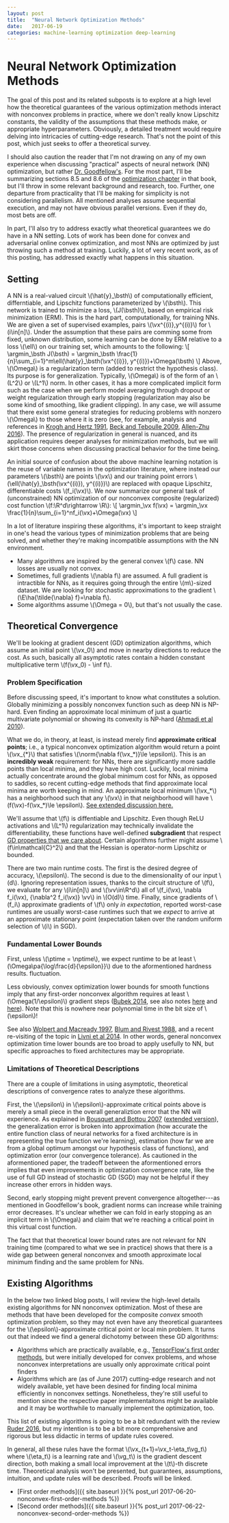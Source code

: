 ```yaml
---
layout: post
title:  "Neural Network Optimization Methods"
date:   2017-06-19
categories: machine-learning optimization deep-learning
---
```


# Neural Network Optimization Methods

The goal of this post and its related subposts is to explore at a high level how the theoretical guarantees of the various optimization methods interact with nonconvex problems in practice, where we don't really know Lipschitz constants, the validity of the assumptions that these methods make, or appropriate hyperparameters. Obviously, a detailed treatment would require delving into intricacies of cutting-edge research. That's not the point of this post, which just seeks to offer a theoretical survey.

I should also caution the reader that I'm not drawing on any of my own experience when discussing "practical" aspects of neural network (NN) optimization, but rather [Dr. Goodfellow's](http://www.deeplearningbook.org/). For the most part, I'll be summarizing sections 8.5 and 8.6 of the [optimization chapter](http://www.deeplearningbook.org/contents/optimization.html) in that book, but I'll throw in some relevant background and research, too. Further, one departure from practicality that I'll be making for simplicity is not considering parallelism. All mentioned analyses assume sequential execution, and may not have obvious parallel versions. Even if they do, most bets are off.

In part, I'll also try to address exactly what theoretical guarantees we do have in a NN setting. Lots of work has been done for convex and adversarial online convex optimization, and most NNs are optimized by just throwing such a method at training. Luckily, a lot of very recent work, as of this posting, has addressed exactly what happens in this situation.

## Setting

A NN is a real-valued circuit \\(\hat{y}_\bsth\\) of computationally efficient, differntiable, and Lipschitz functions parameterized by \\(\bsth\\). This network is trained to minimize a loss, \\(J(\bsth)\\), based on empirical risk minimization (ERM). This is the hard part, computationally, for training NNs. We are given a set of supervised examples, pairs \\(\vx^{(i)},y^{(i)}\\) for \\(i\in[n]\\). Under the assumption that these pairs are comming some from fixed, unknown distribution, some learning can be done by ERM relative to a loss \\(\ell\\) on our training set, which amounts to the following:
\\[
\argmin\_\bsth J(\bsth) = \argmin\_\bsth \frac{1}{n}\sum\_{i=1}^m\ell(\hat{y}\_\bsth(\vx^{(i)}), y^{(i)})+\Omega(\bsth)
\\]
Above, \\(\Omega\\) is a regularization term (added to restrict the hypothesis class). Its purpose is for generalization. Typically, \\(\Omega\\) is of the form of an \\(L^2\\) or \\(L^1\\) norm. In other cases, it has a more complicated implicit form such as the case when we perform model averaging through dropout or weight regularization through early stopping (regularization may also be some kind of smoothing, like gradient clipping). In any case, we will assume that there exist some general strategies for reducing problems with nonzero \\(\Omega\\) to those where it is zero (see, for example, analysis and references in [Krogh and Hertz 1991](https://papers.nips.cc/paper/563-a-simple-weight-decay-can-improve-generalization), [Beck and Teboulle 2009](http://epubs.siam.org/doi/abs/10.1137/080716542), [Allen-Zhu 2016](https://arxiv.org/abs/1603.05953)). The presence of regularization in general is nuanced, and its application requires deeper analyses for minimization methods, but we will skirt those concerns when discussing practical behavior for the time being.

An initial source of confusion about the above machine learning notation is the reuse of variable names in the optimization literature, where instead our parameters \\(\bsth\\) are points \\(\vx\\) and our training point errors \\(\ell(\hat{y}\_\bsth(\vx^{(i)}), y^{(i)})\\) are replaced with opaque Lipschitz, differentiable costs \\(f_i(\vx)\\). We now summarize our general task of (unconstrained) NN optimization of our nonconvex composite (regularized) cost function \\(f:\R^d\rightarrow \R\\):
\\[
\argmin\_\vx f(\vx) = \argmin\_\vx \frac{1}{n}\sum\_{i=1}^nf\_i(\vx)+\Omega(\vx)
\\]

In a lot of literature inspiring these algorithms, it's important to keep straight in one's head the various types of minimization problems that are being solved, and whether they're making incompatible assumptions with the NN environment.

* Many algorithms are inspired by the general convex \\(f\\) case. NN losses are usually not convex.
* Sometimes, full gradients \\(\nabla f\\) are assumed. A full gradient is intractible for NNs, as it requires going through the entire \\(m\\)-sized dataset. We are looking for stochastic approximations to the gradient \\(\E\ha{\tilde{\nabla} f}=\nabla f\\).
* Some algorithms assume \\(\Omega = 0\\), but that's not usually the case.

## Theoretical Convergence

We'll be looking at gradient descent (GD) optimization algorithms, which assume an initial point \\(\vx\_0\\) and move in nearby directions to reduce the cost. As such, basically all asymptotic rates contain a hidden constant multiplicative term \\(f(\vx\_0) - \inf f\\).

### Problem Specification

Before discussing speed, it's important to know what constitutes a solution. Globally minimizing a possibly nonconvex function such as deep NN is NP-hard. Even finding an approximate local minimum of just a quartic multivariate polynomial or showing its convexity is NP-hard ([Ahmadi et al 2010](https://arxiv.org/abs/1012.1908)).

What we do, in theory, at least, is instead merely find **approximate critical points**; i.e., a typical nonconvex optimization algorithm would return a point \\(\vx\_{\*}\\) that satisfies \\(\norm{\nabla f(\vx\_\*)}\le \epsilon\\). This is an **incredibly weak** requirement: for NNs, there are significantly more saddle points than local minima, and they have high cost. Luckily, local minima actually concentrate around the global minimum cost for NNs, as opposed to saddles, so recent cutting-edge methods that find approximate local minima are worth keeping in mind. An approximate local minimum \\(\vx\_*\\) has a neighborhood such that any \\(\vx\\) in that neighborhood will have \\(f(\vx)-f(\vx\_\*)\le \epsilon\\). [See extended discussion here.](https://github.com/vlad17/ml-notes/blob/master/deep-learning/optimization.pdf)

We'll assume that \\(f\\) is diffentiable and Lipschitz. Even though ReLU activations and \\(L^1\\) regularization may technically invalidate the differentiability, these functions have well-defined **subgradient** that respect [GD properties that we care about](http://web.stanford.edu/class/msande318/notes/notes-first-order-nonsmooth.pdf). Certain algorithms further might assume \\(f\in\mathcal{C}^2\\) and that the Hessian is operator-norm Lipschitz or bounded.

There are two main runtime costs. The first is the desired degree of accuracy, \\(\epsilon\\). The second is due to the dimensionality of our input \\(d\\). Ignoring representation issues, thanks to the circuit structure of \\(f\\), we evaluate for any \\(i\in[n]\\) and \\(\vv\in\R^d\\) all of \\(f\_i(\vx), \nabla f\_i(\vx), {\\nabla^2 f_i(\vx)} \vv\\) in \\(O(d)\\) time. Finally, since gradients of \\(f\_i\\) approximate gradients of \\(f\\) only *in expectation*, reported worst-case runtimes are usually worst-case runtimes such that we *expect* to arrive at an approximate stationary point (expectation taken over the random uniform selection of \\(i\\) in SGD).

### Fundamental Lower Bounds

First, unless \\(\ptime = \nptime\\), we expect runtime to be at least \\(\Omega\pa{\log\frac{d}{\epsilon}}\\) due to the aformentioned hardness results.
fluctuation.

Less obviously, convex optimization lower bounds for smooth functions imply that any first-order nonconvex algorithm requires at least \\(\Omega(1/\epsilon)\\) gradient steps ([Bubek 2014](https://arxiv.org/abs/1405.4980), see also notes [here](http://www.stat.cmu.edu/~larry/=sml/optrates.pdf) and [here](http://www.cs.cmu.edu/~suvrit/teach/aaditya_lect23.pdf)). Note that this is nowhere near polynomial time in the bit size of \\(\epsilon\\)!

See also [Wolpert and Macready 1997](http://ieeexplore.ieee.org/document/585893/), [Blum and Rivest 1988](https://papers.nips.cc/paper/125-training-a-3-node-neural-network-is-np-complete), and a recent re-visiting of the topic in [Livni et al 2014](https://arxiv.org/abs/1410.1141). In other words, general nonconvex optimization time lower bounds are too broad to apply usefully to NN, but specific approaches to fixed architectures may be appropriate.

### Limitations of Theoretical Descriptions

There are a couple of limitations in using asymptotic, theoretical descriptions of convergence rates to analyze these algorithms.

First, the \\(\epsilon\\) in \\(\epsilon\\)-approximate critical points above is merely a small piece in the overall generaliztion error that the NN will experience. As explained in [Bousquet and Bottou 2007](https://papers.nips.cc/paper/3323-the-tradeoffs-of-large-scale-learning) ([extended version](http://leon.bottou.org/papers/bottou-bousquet-2011)), the generalization error is broken into approximation (how accurate the entire function class of neural networks for a fixed architecture is in representing the true function we're learning), estimation (how far we are from a global optimum amongst our hypothesis class of functions), and optimization error (our convergence tolerance). As cautioned in the aformentioned paper, the tradeoff between the aformentioned errors implies that even improvements in optimization convergence rate, like the use of full GD instead of stochastic GD (SGD) may not be helpful if they increase other errors in hidden ways.

Second, early stopping might prevent prevent convergence altogether---as mentioned in Goodfellow's book, gradient norms can increase while training error decreases. It's unclear whether we can fold in early stopping as an implicit term in \\(\Omega\\) and claim that we're reaching a critical point in this virtual cost function. 

The fact that that theoretical lower bound rates are not relevant for NN training time (compared to what we see in practice) shows that there is a wide gap between general nonconvex and smooth approximate local minimum finding and the same problem for NNs. 

## Existing Algorithms

In the below two linked blog posts, I will review the high-level details existing algorithms for NN nonconvex optimization. Most of these are methods that have been developed for the composite *convex* smooth optimization problem, so they may not even have any theoretical guarantees for the \\(\epsilon\\)-approximate critical point or local min problem. It turns out that indeed we find a general dichotomy between these GD algorithms:

* Algorithms which are practically available, e.g., [TensorFlow's first order methods](https://www.tensorflow.org/api_guides/python/train), but were initially developed for convex problems, and whose nonconvex interpretations are usually only approximate critical point finders
* Algorithms which are (as of June 2017) cutting-edge research and not widely available, yet have been desined for finding local minima efficiently in nonconvex settings. Nonetheless, they're still useful to mention since the respective paper implementaitons might be available and it may be worthwhile to manually implement the optimization, too.

This list of existing algorithms is going to be a bit redundant with the review [Ruder 2016](https://arxiv.org/abs/1609.04747), but my intention is to be a bit more comprehensive and rigorous but less didactic in terms of update rules covered.

In general, all these rules have the format \\(\vx\_{t+1}=\vx\_t-\eta\_t\vg\_t\\) where \\(\eta\_t\\) is a learning rate and \\(\vg\_t\\) is the gradient descent direction, both making a small local improvement at the \\(t\\)-th discrete time. Theoretical analysis won't be presented, but guarantees, assumptions, intuition, and update rules will be described. Proofs will be linked.

* [First order methods]({{ site.baseurl }}{% post_url 2017-06-20-nonconvex-first-order-methods %})
* [Second order methods]({{ site.baseurl }}{% post_url 2017-06-22-nonconvex-second-order-methods %})


